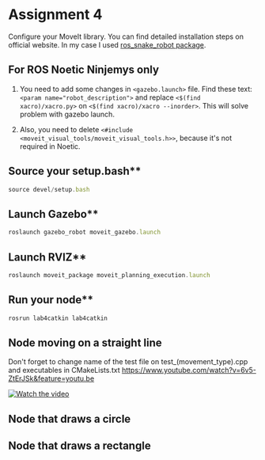 # Assignment 4 
Configure your MoveIt library. You can find detailed installation steps on official website. In my case I used [ros_snake_robot package](https://github.com/fenixkz/ros_snake_robot).   

## For ROS Noetic Ninjemys only
1. You need to add some changes in `<gazebo.launch>` file. Find these text: `<param name="robot_description">` and replace `<$(find xacro)/xacro.py>` on `<$(find xacro)/xacro --inorder>`. This will solve problem with gazebo launch. 

1. Also, you need to delete `<#include <moveit_visual_tools/moveit_visual_tools.h>>`, because it's not required in Noetic.

## Source your setup.bash**
```javascript
source devel/setup.bash
```

## Launch Gazebo**
 ```javascript
roslaunch gazebo_robot moveit_gazebo.launch
```

## Launch RVIZ**
 ```javascript
roslaunch moveit_package moveit_planning_execution.launch
```

## Run your node**
 ```javascript
rosrun lab4catkin lab4catkin
```
## Node moving on a straight line
Don't forget to change name of the test file on test_(movement_type).cpp and executables in CMakeLists.txt
https://www.youtube.com/watch?v=6v5-ZtErJSk&feature=youtu.be

[![Watch the video](http://i3.ytimg.com/vi/6v5-ZtErJSk/hqdefault.jpg)](https://www.youtube.com/watch?v=6v5-ZtErJSk&feature=youtu.be)

## Node that draws a circle

## Node that draws a rectangle



